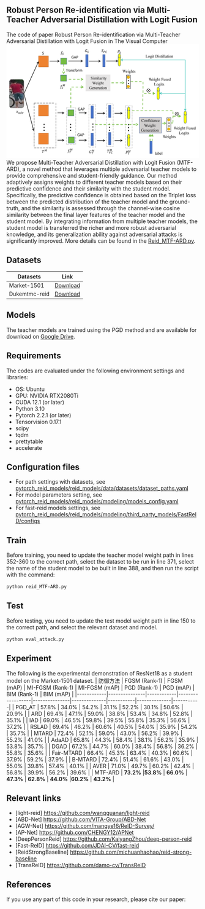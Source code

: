 ## Robust Person Re-identification via Multi-Teacher Adversarial Distillation with Logit Fusion
The code of paper  Robust Person Re-identification via Multi-Teacher Adversarial Distillation with Logit Fusion in The Visual Computer
![MTF-ARD Method](https://github.com/yinghualuo614/MTF-ARD/blob/master/reid_attack/MTF-ARD-method.png)
We propose  Multi-Teacher Adversarial Distillation with Logit Fusion (MTF-ARD), a novel method that leverages multiple adversarial teacher models to provide comprehensive and student-friendly guidance. Our method adaptively assigns weights to different teacher models based on their predictive confidence and their similarity with the student model. Specifically, the predictive confidence is obtained based on the Triplet loss between the predicted distribution of the teacher model and the ground-truth, and the similarity is assessed through the channel-wise cosine similarity between the final layer features of the teacher model and the student model. By integrating information from multiple teacher models, the student model is transferred the richer and more robust adversarial knowledge, and its generalization ability against adversarial attacks is significantly improved. More details can be found in the [Reid_MTF-ARD.py](https://github.com/yinghualuo614/MTF-ARD/blob/master/reid_MTF-ARD.py).
## Datasets
| Datasets       | Link                                                                                   |
|----------------|----------------------------------------------------------------------------------------|
| Market-1501    | [Download](https://drive.google.com/file/d/0B8-rUzbwVRk0c054eEozWG9COHM/view?resourcekey=0-8nyl7K9_x37HlQm34MmrYQ) |
| Dukemtmc-reid  | [Download](https://drive.google.com/file/d/1jjE85dRCMOgRtvJ5RQV9-Afs-2_5dY3O/view)      |

## Models
The teacher models are trained using the PGD method and are available for download on [Google Drive](https://drive.google.com/file/d/1AveC0s5LuWQVb5zGsMo78IWg64g6hZ9q/view?usp=sharing).

## Requirements
The codes are evaluated under the following environment settings and libraries:
- OS: Ubuntu
- GPU: NVIDIA RTX2080Ti
- CUDA 12.1 (or later)
- Python 3.10
- Pytorch 2.2.1 (or later)
- Tensorvision 0.17.1
- scipy
- tqdm
- prettytable
- accelerate

## Configuration files

- For path settings with datasets, see [pytorch_reid_models/reid_models/data/datasets/dataset_paths.yaml](pytorch_reid_models/reid_models/data/datasets/dataset_paths.yaml)
- For model parameters setting, see [pytorch_reid_models/reid_models/modeling/models_config.yaml](pytorch_reid_models/reid_models/modeling/models_config.yaml)
- For fast-reid models settings, see [pytorch_reid_models/reid_models/modeling/third_party_models/FastReID/configs](pytorch_reid_models/reid_models/modeling/third_party_models/FastReID/configs)
  

## Train
Before training, you need to update the teacher model weight path in lines 352-360 to the correct path, select the dataset to be run in line 371, select the name of the student model to be built in line 388, and then run the script with the command:

```bash
python reid_MTF-ARD.py
```

## Test
Before testing, you need to update the test model weight path in line 150 to the correct path, and select the relevant dataset and model.

```bash
python eval_attack.py
```

## Experiment
The following is the experimental demonstration of ResNet18 as a student model on the Market-1501 dataset.
| 防御方法   |  FGSM (Rank-1) | FGSM (mAP) | MI-FGSM (Rank-1) | MI-FGSM (mAP) | PGD (Rank-1) | PGD (mAP) | BIM (Rank-1) | BIM (mAP) |
|------------|---------------|------------|------------------|---------------|--------------|-----------|--------------|-----------|
| PGD_AT     | 57.8%     | 34.0%     | 54.2%     | 31.1%     | 52.2%     | 30.1%     | 50.6%     | 20.9%      |
| ARD        | 69.4%     | 47.1%     | 59.0%     | 38.8%     | 53.4%     | 34.8%     | 52.8%     | 35.1%      |
| IAD        | 69.0%     | 46.5%     | 59.8%     | 39.5%     | 55.8%     | 35.3%     | 56.6%     | 37.2%      |
| RSLAD      | 69.4%     | 46.2%     | 60.6%     | 40.5%     | 54.0%     | 35.9%     | 54.2%     | 35.7%      |
| MTARD      | 72.4%     | 52.1%     | 59.0%     | 43.0%     | 56.2%     | 39.9%     | 55.2%     | 41.0%      |
| AdaAD      | 65.8%     | 44.3%     | 58.4%     | 38.1%     | 56.2%     | 35.9%     | 53.8%     | 35.7%      |
| DGAD       | 67.2%     | 44.7%     | 60.0%     | 38.4%     | 56.8%     | 36.2%     | 55.8%     | 35.6%      |
| Fair-MTARD | 66.4%     | 45.3%     | 63.4%     | 40.3%     | 60.6%     | 37.9%     | 59.2%     | 37.9%      |
| B-MTARD    | 72.4%     | 51.4%     | 61.6%     | 43.0%     | 55.0%     | 39.8%     | 57.4%     | 40.1%      |
| AVER       | 71.0%     | 49.7%     | 60.2%     | 42.4%     | 56.8%     | 39.9%     | 56.2%     | 39.6%      |
| MTF-ARD    | **73.2%** | ​**53.8%** | ​**66.0%** | ​**47.3%** | ​**62.8%** | ​**44.0%** | ​**60.2%** | ​**43.2%**  |

## Relevant links

- [light-reid] https://github.com/wangguanan/light-reid
- [ABD-Net] https://github.com/VITA-Group/ABD-Net
- [AGW-Net] https://github.com/mangye16/ReID-Survey/
- [AP-Net] https://github.com/CHENGY12/APNet
- [DeepPersonReid] https://github.com/KaiyangZhou/deep-person-reid
- [Fast-ReID] https://github.com/JDAI-CV/fast-reid
- [ReidStrongBaseline] https://github.com/michuanhaohao/reid-strong-baseline
- [TransReID] https://github.com/damo-cv/TransReID

## References

If you use any part of this code in your research, please cite our paper:

